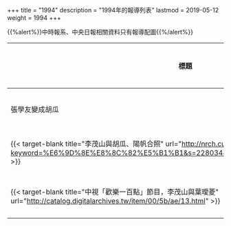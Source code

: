 +++
title = "1994"
description = "1994年的報導列表"
lastmod = 2019-05-12
weight = 1994
+++

<style>
table th:nth-of-type(2) {
	width: 200px;
}
table th:nth-of-type(3), th:nth-of-type(4) {
	width: 150px;
}
</style>

{{%alert%}}中時報系、中央日報相關資料只有報導配圖{{%/alert%}}

標題  | 報導媒體  | 日期 | 地區
--------------|-------|------|------ 
張學友變成胡瓜 | 民生報 | 1994年01月01日 |  台灣
{{< target-blank title="李茂山與胡瓜、陽帆合照" url="http://nrch.culture.tw/view.aspx?keyword=%E6%9D%8E%E8%8C%82%E5%B1%B1&s=2280344&id=0000780128&proj=MOC_IMD_001" >}} | 中央日報 | 1994年01月05日 |  台灣
{{< target-blank title="中視「歡樂一百點」節目，李茂山與葉璦菱" url="http://catalog.digitalarchives.tw/item/00/5b/ae/13.html" >}} | 中國時報 | 1994年05月02日 |  台灣